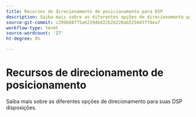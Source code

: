 ```yaml
---
title: Recursos de direcionamento de posicionamento para DSP
description: Saiba mais sobre as diferentes opções de direcionamento para suas disposições.
source-git-commit: c299b88f75a62194bd22b2d220ab525045f78ea7
workflow-type: tm+mt
source-wordcount: '27'
ht-degree: 0%

---
```


# Recursos de direcionamento de posicionamento

Saiba mais sobre as diferentes opções de direcionamento para suas DSP disposições.

<!--
>[!VIDEO]()
-->
